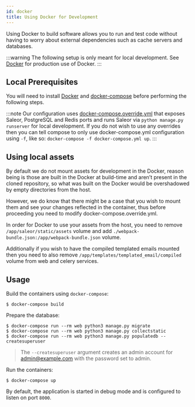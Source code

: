```yaml
---
id: docker
title: Using Docker for Development
---
```


Using Docker to build software allows you to run and test code without having to worry about external dependencies such as cache servers and databases.

:::warning
The following setup is only meant for local development. See [Docker](/docs/deployment/docker) for production use of Docker.
:::

## Local Prerequisites

You will need to install [Docker](https://docs.docker.com/install/) and [docker-compose](https://docs.docker.com/compose/install/) before performing the following steps.

:::note
Our configuration uses [docker-compose.override.yml](https://docs.docker.com/compose/extends/#understanding-multiple-compose-files) that exposes Saleor, PostgreSQL and Redis ports and runs Saleor via `python manage.py runserver` for local development. If you do not wish to use any overrides then you can tell compose to only use docker-compose.yml configuration using `-f`, like so: `docker-compose -f docker-compose.yml up`.
:::

## Using local assets

By default we do not mount assets for development in the Docker, reason being is those are built in the Docker at build-time and aren’t present in the cloned repository, so what was built on the Docker would be overshadowed by empty directories from the host.

However, we do know that there might be a case that you wish to mount them and see your changes reflected in the container, thus before proceeding you need to modify docker-compose.override.yml.

In order for Docker to use your assets from the host, you need to remove `/app/saleor/static/assets` volume and add `./webpack-bundle.json:/app/webpack-bundle.json` volume.

Additionally if you wish to have the compiled templated emails mounted then you need to also remove `/app/templates/templated_email/compiled` volume from web and celery services.

## Usage

Build the containers using `docker-compose`:

```shell-session
$ docker-compose build
```

Prepare the database:

```shell-session
$ docker-compose run --rm web python3 manage.py migrate
$ docker-compose run --rm web python3 manage.py collectstatic
$ docker-compose run --rm web python3 manage.py populatedb --createsuperuser
```

> The `--createsuperuser` argument creates an admin account for admin@example.com with the password set to admin.

Run the containers:

```shell-session
$ docker-compose up
```

By default, the application is started in debug mode and is configured to listen on port `8000`.
